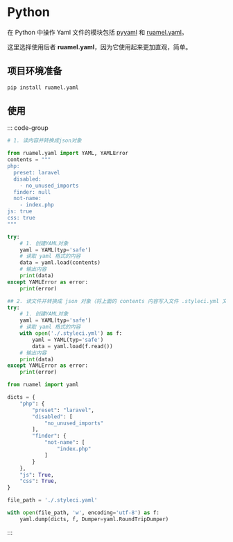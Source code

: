 # Python

在 Python 中操作 Yaml 文件的模块包括 [pyyaml](https://pyyaml.org/wiki/PyYAMLDocumentation) 和 [ruamel.yaml](https://yaml.readthedocs.io/en/latest/install.html)。

这里选择使用后者 **ruamel.yaml**，因为它使用起来更加直观，简单。

## 项目环境准备

```bash
pip install ruamel.yaml
```

## 使用

::: code-group
```python [读内容并转换成json对象]
# 1. 读内容并转换成json对象

from ruamel.yaml import YAML, YAMLError
contents = """
php:
  preset: laravel
  disabled:
    - no_unused_imports
  finder: null
  not-name:
    - index.php
js: true
css: true
"""

try:
    # 1. 创建YAML对象
    yaml = YAML(typ='safe')
    # 读取 yaml 格式的内容
    data = yaml.load(contents)
    # 输出内容
    print(data)
except YAMLError as error:
    print(error)

## 2. 读文件并转换成 json 对象（将上面的 contents 内容写入文件 .styleci.yml 文件）
try:
    # 1. 创建YAML对象
    yaml = YAML(typ='safe')
    # 读取 yaml 格式的内容
    with open('./.styleci.yml') as f:
        yaml = YAML(typ='safe')
        data = yaml.load(f.read()) 
    # 输出内容
    print(data)
except YAMLError as error:
    print(error)
```

```python [将字典转成 Yaml 文件]
from ruamel import yaml

dicts = {
    "php": {
        "preset": "laravel",
        "disabled": [
            "no_unused_imports"
        ],
        "finder": {
            "not-name": [
                "index.php"
            ]
        }
    },
    "js": True,
    "css": True,
}

file_path = './.styleci.yaml'

with open(file_path, 'w', encoding='utf-8') as f:
    yaml.dump(dicts, f, Dumper=yaml.RoundTripDumper)
```
:::